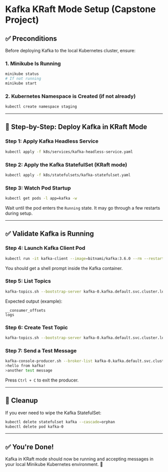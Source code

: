 # Kafka KRaft Mode Setup (Capstone Project)

## ✅ Preconditions

Before deploying Kafka to the local Kubernetes cluster, ensure:

### 1. Minikube Is Running

```bash
minikube status
# If not running
minikube start
```

### 2. Kubernetes Namespace is Created (if not already)

```bash
kubectl create namespace staging
```

---

## 🚀 Step-by-Step: Deploy Kafka in KRaft Mode

### Step 1: Apply Kafka Headless Service

```bash
kubectl apply -f k8s/services/kafka-headless-service.yaml
```

### Step 2: Apply the Kafka StatefulSet (KRaft mode)

```bash
kubectl apply -f k8s/statefulsets/kafka-statefulset.yaml
```

### Step 3: Watch Pod Startup

```bash
kubectl get pods -l app=kafka -w
```

Wait until the pod enters the `Running` state. It may go through a few restarts during setup.

---

## ✅ Validate Kafka is Running

### Step 4: Launch Kafka Client Pod

```bash
kubectl run -it kafka-client --image=bitnami/kafka:3.6.0 --rm --restart=Never -- bash
```

You should get a shell prompt inside the Kafka container.

### Step 5: List Topics

```bash
kafka-topics.sh --bootstrap-server kafka-0.kafka.default.svc.cluster.local:9092 --list
```

Expected output (example):

```
__consumer_offsets
logs
```

### Step 6: Create Test Topic

```bash
kafka-topics.sh --bootstrap-server kafka-0.kafka.default.svc.cluster.local:9092 --create --topic test-topic --partitions 1 --replication-factor 1
```

### Step 7: Send a Test Message

```bash
kafka-console-producer.sh --broker-list kafka-0.kafka.default.svc.cluster.local:9092 --topic test-topic
>hello from kafka!
>another test message
```

Press `Ctrl + C` to exit the producer.

---

## 🧼 Cleanup

If you ever need to wipe the Kafka StatefulSet:

```bash
kubectl delete statefulset kafka --cascade=orphan
kubectl delete pod kafka-0
```

---

## ✅ You're Done!

Kafka in KRaft mode should now be running and accepting messages in your local Minikube Kubernetes environment. 🎉

